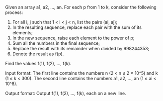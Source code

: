 Given an array a1, a2, ..., an. For each p from 1 to k, consider the following process:
1. For all i, j such that 1 < i < j < n, list the pairs (ai, aj);
2. In the resulting sequence, replace each pair with the sum of its elements;
3. In the new sequence, raise each element to the power of p;
4. Sum all the numbers in the final sequence;
5. Replace the result with its remainder when divided by 998244353;
6. Denote the result as f(p).

Find the values f(1), f(2), ..., f(k).

Input format:
The first line contains the numbers n (2 < n ≤ 2 × 10^5) and k (1 ≤ k < 300).
The second line contains the numbers a1, a2, ..., an (1 ≤ ai < 10^8).

Output format:
Output f(1), f(2), ..., f(k), each on a new line.